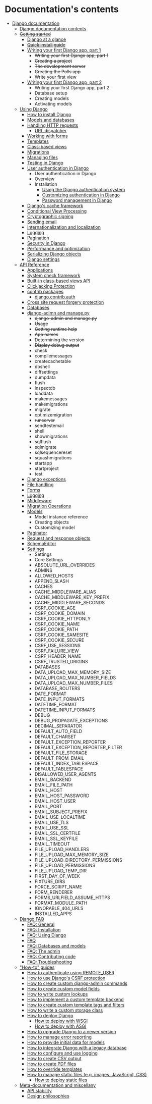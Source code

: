 # Documentation's contents

- [Django documentation](https://docs.djangoproject.com/en/5.0/)
  - [Django documentation contents](https://docs.djangoproject.com/en/5.0/contents/)
  - ~~[Getting started](https://docs.djangoproject.com/en/5.0/intro/)~~
    - [Django at a glance](https://docs.djangoproject.com/en/5.0/intro/overview/)
    - ~~[Quick install guide](https://docs.djangoproject.com/en/5.0/intro/install/)~~
    - [Writing your first Django app, part 1](https://docs.djangoproject.com/en/5.0/intro/tutorial01/)
      - ~~Writing your first Django app, part 1~~
      - ~~Creating a project~~
      - ~~The development server~~
      - ~~Creating the Polls app~~
      - Write your first view
    - [Writing your first Django app, part 2](https://docs.djangoproject.com/en/5.0/intro/tutorial02/)
      - Writing your first Django app, part 2
      - Database setup
      - Creating models
      - Activating models
  - [Using Django](https://docs.djangoproject.com/en/5.0/topics/)
    - [How to install Django](https://docs.djangoproject.com/en/5.0/topics/install/)
    - [Models and databases](https://docs.djangoproject.com/en/5.0/topics/db/)
    - [Handling HTTP requests](https://docs.djangoproject.com/en/5.0/topics/http/)
      - [URL dispatcher](https://docs.djangoproject.com/en/5.0/topics/http/urls/)
    - [Working with forms](https://docs.djangoproject.com/en/5.0/topics/forms/)
    - [Templates](https://docs.djangoproject.com/en/5.0/topics/templates/)
    - [Class-based views](https://docs.djangoproject.com/en/5.0/topics/class-based-views/)
    - [Migrations](https://docs.djangoproject.com/en/5.0/topics/migrations/)
    - [Managing files](https://docs.djangoproject.com/en/5.0/topics/files/)
    - [Testing in Django](https://docs.djangoproject.com/en/5.0/topics/testing/)
    - [User authentication in Django](https://docs.djangoproject.com/en/5.0/topics/auth/)
      - User authentication in Django
      - Overview
      - Installation
        - [Using the Django authentication system](https://docs.djangoproject.com/en/5.0/topics/auth/default/)
        - [Customizing authentication in Django](https://docs.djangoproject.com/en/5.0/topics/auth/customizing/)
        - [Password management in Django](https://docs.djangoproject.com/en/5.0/topics/auth/passwords/)
    - [Django's cache framework](https://docs.djangoproject.com/en/5.0/topics/cache/)
    - [Conditional View Processing](https://docs.djangoproject.com/en/5.0/topics/conditional-view-processing/)
    - [Cryptographic signing](https://docs.djangoproject.com/en/5.0/topics/signing/)
    - [Sending email](https://docs.djangoproject.com/en/5.0/topics/email/)
    - [Internationalization and localization](https://docs.djangoproject.com/en/5.0/topics/i18n/)
    - [Logging](https://docs.djangoproject.com/en/5.0/topics/logging/)
    - [Pagination](https://docs.djangoproject.com/en/5.0/topics/pagination/)
    - [Security in Django](https://docs.djangoproject.com/en/5.0/topics/security/)
    - [Performance and optimization](https://docs.djangoproject.com/en/5.0/topics/performance/)
    - [Serializing Django objects](https://docs.djangoproject.com/en/5.0/topics/serialization/)
    - [Django settings](https://docs.djangoproject.com/en/5.0/topics/settings/)
  - [API Reference](https://docs.djangoproject.com/en/5.0/ref/)
    - [Applications](https://docs.djangoproject.com/en/5.0/ref/applications/)
    - [System check framework](https://docs.djangoproject.com/en/5.0/ref/checks/)
    - [Built-in class-based views API](https://docs.djangoproject.com/en/5.0/ref/class-based-views/)
    - [Clickjacking Protection](https://docs.djangoproject.com/en/5.0/ref/clickjacking/)
    - [contrib packages](https://docs.djangoproject.com/en/5.0/ref/contrib/)
      - [django.contrib.auth](https://docs.djangoproject.com/en/5.0/ref/contrib/auth/)
    - [Cross site request forgery protection](https://docs.djangoproject.com/en/5.0/ref/csrf/)
    - [Databases](https://docs.djangoproject.com/en/5.0/ref/databases/)
    - [django-adimn and manage.py](https://docs.djangoproject.com/en/5.0/ref/django-admin/)
      - ~~django-admin and manage.py~~
      - ~~Usage~~
      - ~~Getting runtime help~~
      - ~~App names~~
      - ~~Determining the version~~
      - ~~Display debug output~~
      - check
      - compilemessages
      - createcachetable
      - dbshell
      - diffsettings
      - dumpdata
      - flush
      - inspectdb
      - loaddata
      - makemessages
      - makemigrations
      - migrate
      - optimizemigration
      - ~~runserver~~
      - sendtestemail
      - shell
      - showmigrations
      - sqlflush
      - sqlmigrate
      - sqlsequencereset
      - squashmigrations
      - startapp
      - startproject
      - test
    - [Django exceptions](https://docs.djangoproject.com/en/5.0/ref/exceptions/)
    - [File handling](https://docs.djangoproject.com/en/5.0/ref/files/)
    - [Forms](https://docs.djangoproject.com/en/5.0/ref/forms/)
    - [Logging](https://docs.djangoproject.com/en/5.0/ref/logging/)
    - [Middleware](https://docs.djangoproject.com/en/5.0/ref/middleware/)
    - [Migration Operations](https://docs.djangoproject.com/en/5.0/ref/migration-operations/)
    - [Models](https://docs.djangoproject.com/en/5.0/ref/models/)
      - Model instance reference
      - Creating objects
      - Customizing model
    - [Paginator](https://docs.djangoproject.com/en/5.0/ref/paginator/)
    - [Request and response objects](https://docs.djangoproject.com/en/5.0/ref/request-response/)
    - [SchemaEditor](https://docs.djangoproject.com/en/5.0/ref/schema-editor/)
    - [Settings](https://docs.djangoproject.com/en/5.0/ref/settings/)
      - Settings
      - Core Settings
      - ABSOLUTE_URL_OVERRIDES
      - ADMINS
      - ALLOWED_HOSTS
      - APPEND_SLASH
      - CACHES
      - CACHE_MIDDLEWARE_ALIAS
      - CACHE_MIDDLEWARE_KEY_PREFIX
      - CACHE_MIDDLEWARE_SECONDS
      - CSRF_COOKIE_AGE
      - CSRF_COOKIE_DOMAIN
      - CSRF_COOKIE_HTTPONLY
      - CSRF_COOKIE_NAME
      - CSRF_COOKIE_PATH
      - CSRF_COOKIE_SAMESITE
      - CSRF_COOKIE_SECURE
      - CSRF_USE_SESSIONS
      - CSRF_FAILURE_VIEW
      - CSRF_HEADER_NAME
      - CSRF_TRUSTED_ORIGINS
      - DATABASES
      - DATA_UPLOAD_MAX_MEMORY_SIZE
      - DATA_UPLOAD_MAX_NUMBER_FIELDS
      - DATA_UPLOAD_MAX_NUMBER_FILES
      - DATABASE_ROUTERS
      - DATE_FORMAT
      - DATE_INPUT_FORMATS
      - DATETIME_FORMAT
      - DATETIME_INPUT_FORMATS
      - DEBUG
      - DEBUG_PROPAGATE_EXCEPTIONS
      - DECIMAL_SEPARATOR
      - DEFAULT_AUTO_FIELD
      - DEFAULT_CHARSET
      - DEFAULT_EXCEPTION_REPORTER
      - DEFAULT_EXCEPTION_REPORTER_FILTER
      - DEFAULT_FILE_STORAGE
      - DEFAULT_FROM_EMAIL
      - DEFAULT_INDEX_TABLESPACE
      - DEFAULT_TABLESPACE
      - DISALLOWED_USER_AGENTS
      - EMAIL_BACKEND
      - EMAIL_FILE_PATH
      - EMAIL_HOST
      - EMAIL_HOST_PASSWORD
      - EMAIL_HOST_USER
      - EMAIL_PORT
      - EMAIL_SUBJECT_PREFIX
      - EMAIL_USE_LOCALTIME
      - EMAIL_USE_TLS
      - EMAIL_USE_SSL
      - EMAIL_SSL_CERTFILE
      - EMAIL_SSL_KEYFILE
      - EMAIL_TIMEOUT
      - FILE_UPLOAD_HANDLERS
      - FILE_UPLOAD_MAX_MEMORY_SIZE
      - FILE_UPLOAD_DIRECTORY_PERMISSIONS
      - FILE_UPLOAD_PERMISSIONS
      - FILE_UPLOAD_TEMP_DIR
      - FIRST_DAY_OF_WEEK
      - FIXTURE_DIRS
      - FORCE_SCRIPT_NAME
      - FORM_RENDERER
      - FORMS_URLFIELD_ASSUME_HTTPS
      - FORMAT_MODULE_PATH
      - IGNORABLE_404_URLS
      - INSTALLED_APPS
  - [Django FAQ](https://docs.djangoproject.com/en/5.0/faq/)
    - [FAQ: General](https://docs.djangoproject.com/en/5.0/faq/general/)
    - [FAQ: Installation](https://docs.djangoproject.com/en/5.0/faq/install/)
    - [FAQ: Using Django](https://docs.djangoproject.com/en/5.0/faq/usage/)
    - [FAQ](https://docs.djangoproject.com/en/5.0/faq/help/)
    - [FAQ: Databases and models](https://docs.djangoproject.com/en/5.0/faq/models/)
    - [FAQ: The admin](https://docs.djangoproject.com/en/5.0/faq/admin/)
    - [FAQ: Contributing code](https://docs.djangoproject.com/en/5.0/faq/contributing/)
    - [FAQ: Troubleshooting](https://docs.djangoproject.com/en/5.0/faq/troubleshooting/)
  - ["How-to" guides](https://docs.djangoproject.com/en/5.0/howto/)
    - [How to authenticate using REMOTE_USER](https://docs.djangoproject.com/en/5.0/howto/auth-remote-user/)
    - [How to use Django's CSRF protection](https://docs.djangoproject.com/en/5.0/howto/csrf/)
    - [How to create custom django-admin commands](https://docs.djangoproject.com/en/5.0/howto/custom-management-commands/)
    - [How to create custom model fields](https://docs.djangoproject.com/en/5.0/howto/custom-model-fields/)
    - [How to write custom lookups](https://docs.djangoproject.com/en/5.0/howto/custom-lookups/)
    - [How to implement a custom template backend](https://docs.djangoproject.com/en/5.0/howto/custom-template-backend/)
    - [How to create custom template tags and filters](https://docs.djangoproject.com/en/5.0/howto/custom-template-tags/)
    - [How to write a custom storage class](https://docs.djangoproject.com/en/5.0/howto/custom-file-storage/)
    - [How to deploy Django](https://docs.djangoproject.com/en/5.0/howto/deployment/)
      - [How to deploy with WSGI](https://docs.djangoproject.com/en/5.0/howto/deployment/wsgi/)
      - [How to deploy with ASGI](https://docs.djangoproject.com/en/5.0/howto/deployment/asgi/)
    - [How to upgrade Django to a newer version](https://docs.djangoproject.com/en/5.0/howto/upgrade-version/)
    - [How to manage error reporting](https://docs.djangoproject.com/en/5.0/howto/error-reporting/)
    - [How to provide initial data for models](https://docs.djangoproject.com/en/5.0/howto/initial-data/)
    - [How to integrate Django with a legacy database](https://docs.djangoproject.com/en/5.0/howto/legacy-databases/)
    - [How to configure and use logging](https://docs.djangoproject.com/en/5.0/howto/logging/)
    - [How to create CSV output](https://docs.djangoproject.com/en/5.0/howto/outputting-csv/)
    - [How to create PDF files](https://docs.djangoproject.com/en/5.0/howto/outputting-pdf/)
    - [How to override templates](https://docs.djangoproject.com/en/5.0/howto/overriding-templates/)
    - [How to manage static files (e.g. images, JavaScript, CSS)](https://docs.djangoproject.com/en/5.0/howto/static-files/)
      - [How to deploy static files](https://docs.djangoproject.com/en/5.0/howto/static-files/deployment/)
  - [Meta-documentation and miscellany](https://docs.djangoproject.com/en/5.0/misc/)
    - [API stability](https://docs.djangoproject.com/en/5.0/misc/api-stability/)
    - [Design philosophies](https://docs.djangoproject.com/en/5.0/misc/design-philosophies/)
